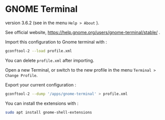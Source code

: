 # GNOME Terminal  

version 3.6.2 (see in the menu `Help > About` ).  

See official website, https://help.gnome.org/users/gnome-terminal/stable/ .

Import this configuration to Gnome terminal with :  

~~~ bash
gconftool-2 --load profile.xml
~~~

You can delete `profile.xml` after importing.

Open a new Terminal, or switch to the new profile in the menu `Terminal > Change Profile`.

Export your current configuration :

~~~ bash
gconftool-2 --dump '/apps/gnome-terminal' > profile.xml
~~~

You can install the extensions with :

~~~ bash
sudo apt install gnome-shell-extensions
~~~
